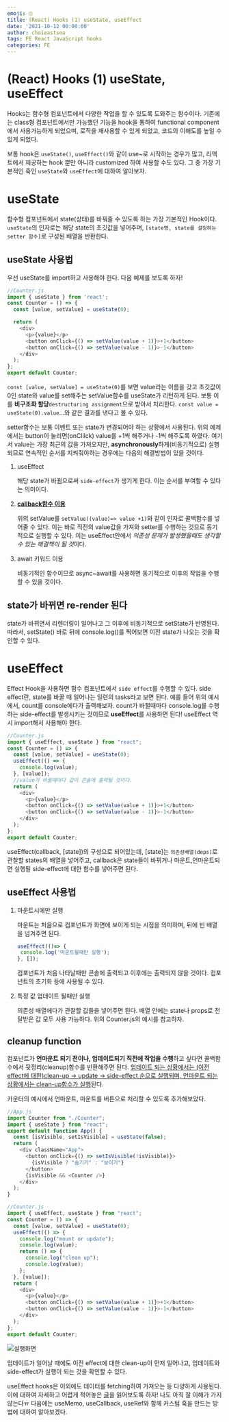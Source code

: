 ```yaml
---
emoji: 🙄
title: (React) Hooks (1) useState, useEffect
date: '2021-10-12 00:00:00'
author: choieastsea
tags: FE React JavaScript hooks
categories: FE
---
```


# (React) Hooks (1) useState, useEffect

Hooks는 함수형 컴포넌트에서 다양한 작업을 할 수 있도록 도와주는 함수이다. 기존에는 class형 컴포넌트에서만 가능했던 기능을 hook을 통하여 functional component에서 사용가능하게 되었으며, 로직을 재사용할 수 있게 되었고, 코드의 이해도를 높일 수 있게 되었다.

보통 hook은 `useState()`, `useEffect()`와 같이 use~로 시작하는 경우가 많고, 리액트에서 제공하는 hook 
뿐만 아니라 customized 하여 사용할 수도 있다. 그 중 가장 기본적인 훅인 `useState`와 `useEffect`에 대하여 알아보자.

# useState

함수형 컴포넌트에서 state(상태)를 바꿔줄 수 있도록 하는 가장 기본적인 Hook이다. `useState`의 인자로는 해당 state의 초깃값을 넣어주며, `[state명, state를 설정하는 setter 함수]`로 구성된 배열을 반환한다. 

## useState 사용법

우선 useState를 import하고 사용해야 한다. 다음 예제를 보도록 하자!

```javascript
//Counter.js
import { useState } from 'react';
const Counter = () => {
  const [value, setValue] = useState(0);

  return (
    <div>
      <p>{value}</p>
      <button onClick={() => setValue(value + 1)}>+1</button>
      <button onClick={() => setValue(value - 1)}>-1</button>
    </div>
  );
};
export default Counter;
```

`const [value, setValue] = useState(0)`를 보면 value라는 이름을 갖고 초깃값이 0인 state와 value를 set해주는 setValue함수를 useState가 리턴하게 된다. 보통 이를 **비구조화 할당**`destructuring assignment`으로 받아서 처리한다. `const value = useState(0).value`...와 같은 결과를 낸다고 볼 수 있다.

setter함수는 보통 이벤트 또는 state가 변경되어야 하는 상황에서 사용된다. 위의 예제에서는 button이 눌리면(onClilck) value를 +1씩 해주거나 -1씩 해주도록 하였다. 여기서 value는 가장 최근의 값을 가져오지만, **asynchronously**하게(비동기적으로) 실행되므로 연속적인 순서를 지켜줘야하는 경우에는 다음의 해결방법이 있을 것이다.

1. useEffect

   해당 state가 바뀜으로써 `side-effect`가 생기게 한다. 이는 순서를 부여할 수 있다는 의미이다.

2. <u>**callback함수 이용**</u>

   위의 setValue를 `setValue((value)=> value +1)`와 같이 인자로 콜백함수를 넣어줄 수 있다. 이는 바로 직전의 value값을 가져와 setter를 수행하는 것으로 동기적으로 실행할 수 있다. 이는 useEffect안에서 *의존성 문제가 발생했을때도 생각할 수 있는 해결책이 될 것*이다.

3. await 키워드 이용

   비동기적인 함수이므로 async~await를 사용하면 동기적으로 이후의 작업을 수행할 수 있을 것이다.

## state가 바뀌면 re-render 된다

state가 바뀌면서 리렌더링이 일어나고 그 이후에 비동기적으로 setState가 반영된다. 따라서, setState() 바로 뒤에 console.log()를 찍어보면 이전 state가 나오는 것을 확인할 수 있다.

# useEffect

Effect Hook을 사용하면 함수 컴포넌트에서 `side effect`를 수행할 수 있다. side effect란, state를 바꿀 때 일어나는 일련의 tasks라고 보면 된다. 예를 들어 위의 예시에서, count를 console에다가 출력해보자. count가 바뀔때마다 console.log를 수행하는 side-effect를 발생시키는 것이므로 **useEffect**를 사용하면 된다! useEffect 역시 import해서 사용해야 한다.

```javascript
//Counter.js
import { useEffect, useState } from "react";
const Counter = () => {
  const [value, setValue] = useState(0);
  useEffect(() => {
    console.log(value);
  }, [value]);
  //value가 바뀔때마다 값이 콘솔에 출력될 것이다.
  return (
    <div>
      <p>{value}</p>
      <button onClick={() => setValue(value + 1)}>+1</button>
      <button onClick={() => setValue(value - 1)}>-1</button>
    </div>
  );
};
export default Counter;

```

useEffect(callback, [state])의 구성으로 되어있는데, [state]는 `의존성배열(deps)`로 관찰할 states의 배열을 넣어주고, callback은 state들이 바뀌거나 마운트,언마운트되면 실행될 side-effect에 대한 함수를 넣어주면 된다.

## useEffect 사용법

1. 마운트시에만 실행

   마운트는 처음으로 컴포넌트가 화면에 보이게 되는 시점을 의미하며, 뒤에 빈 배열을 넘겨주면 된다.

   ```javascript
   useEffect(()=> {
   	console.log('마운트될때만 실행');
   }, []);
   ```

   컴포넌트가 처음 나타날때만 콘솔에 출력되고 이후에는 출력되지 않을 것이다. 컴포넌트의 초기화 등에 사용될 수 있다.

2. 특정 값 업데이트 될때만 실행

   의존성 배열에다가 관찰할 값들을 넣어주면 된다. 배열 안에는 state나 props로 전달받은 값 모두 사용 가능하다. 위의 Counter.js의 예시를 참고하자.

## cleanup function 

컴포넌트가 **언마운트 되기 전이나, 업데이트되기 직전에 작업을 수행**하고 싶다면 콜백함수에서 뒷정리(cleanup)함수를 반환해주면 된다. <u>업데이트 되는 상황에서는 (이전 effect에 대한)clean-up → update → side-effect 순으로 실행되며, 언마운트 되는 상황에서는 clean-up함수가 실행</u>된다.

카운터의 예시에서 언마운트, 마운트를 버튼으로 처리할 수 있도록 추가해보았다.

```javascript
//App.js
import Counter from "./Counter";
import { useState } from "react";
export default function App() {
  const [isVisible, setIsVisible] = useState(false);
  return (
    <div className="App">
      <button onClick={() => setIsVisible(!isVisible)}>
        {isVisible ? "숨기기" : "보이기"}
      </button>
      {isVisible && <Counter />}
    </div>
  );
}

```

```javascript
//Counter.js
import { useEffect, useState } from "react";
const Counter = () => {
  const [value, setValue] = useState(0);
  useEffect(() => {
    console.log("mount or update");
    console.log(value);
    return () => {
      console.log("clean up");
      console.log(value);
    };
  }, [value]);
  return (
    <div>
      <p>{value}</p>
      <button onClick={() => setValue(value + 1)}>+1</button>
      <button onClick={() => setValue(value - 1)}>-1</button>
    </div>
  );
};
export default Counter;

```

![실행화면](../../../cnkspace/dcm20/artifacts/doxsupp/images/useEffect.png)

업데이트가 일어날 때에도 이전 effect에 대한 clean-up이 먼저 일어나고, 업데이트와 side-effect가 실행이 되는 것을 확인할 수 있다.

useEffect hooks은 이외에도 데이터를 fetching하여 가져오는 등 다양하게 사용된다. 이에 대하여 자세하고 어렵게 적어놓은 [글](https://overreacted.io/ko/a-complete-guide-to-useeffect/)을 읽어보도록 하자! 나도 아직 잘 이해가 가지 않는다ㅠ 다음에는 useMemo, useCallback, useRef와 함께 커스텀 훅을 만드는 방법에 대하여 알아보겠다.
